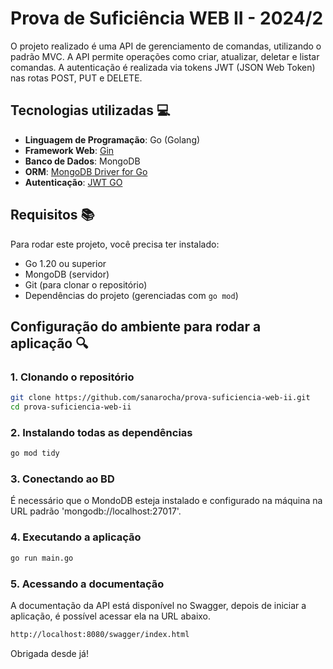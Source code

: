 # Prova de Suficiência WEB II - 2024/2

O projeto realizado é uma API de gerenciamento de comandas, utilizando o padrão MVC. A API permite operações como criar, atualizar, deletar e listar comandas. A autenticação é realizada via tokens JWT (JSON Web Token) nas rotas POST, PUT e DELETE.

## Tecnologias utilizadas :computer:

- **Linguagem de Programação**: Go (Golang)
- **Framework Web**: [Gin](https://github.com/gin-gonic/gin)
- **Banco de Dados**: MongoDB
- **ORM**: [MongoDB Driver for Go](https://github.com/mongodb/mongo-go-driver)
- **Autenticação**: [JWT GO](https://github.com/dgrijalva/jwt-go)

## Requisitos :books:

Para rodar este projeto, você precisa ter instalado:

- Go 1.20 ou superior
- MongoDB (servidor)
- Git (para clonar o repositório)
- Dependências do projeto (gerenciadas com `go mod`)

## Configuração do ambiente para rodar a aplicação :mag:

### 1. Clonando o repositório

```bash
git clone https://github.com/sanarocha/prova-suficiencia-web-ii.git
cd prova-suficiencia-web-ii
```

### 2. Instalando todas as dependências

```bash
go mod tidy
```

### 3. Conectando ao BD

É necessário que o MondoDB esteja instalado e configurado na máquina na URL padrão 'mongodb://localhost:27017'.

### 4. Executando a aplicação

```bash
go run main.go
```

### 5. Acessando a documentação

A documentação da API está disponível no Swagger, depois de iniciar a aplicação, é possível acessar ela na URL abaixo.

```bash
http://localhost:8080/swagger/index.html
```

Obrigada desde já!

